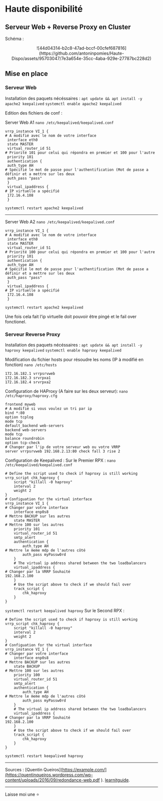 # Haute disponibilité

## Serveur Web + Reverse Proxy en Cluster
Schéma : 

<p align="center">![44d04314-b2c8-47ad-bccf-00cfef687816](https://github.com/antoninpomies/Haute-Dispo/assets/95703047/7e3a654e-35cc-4aba-929e-27787bc228d2)</p>


## Mise en place
### Serveur Web
Installation des paquets nécéssaires : 
```apt update && apt install -y apache2 keepalived```
```systemctl enable apache2 keepalived```

Edition des fichiers de conf : 

Server Web A1
```nano /etc/keepalived/keepalived.conf```
```
vrrp_instance VI_1 {
# A modifié avec le nom de votre interface
 interface eth0
 state MASTER
 virtual_router_id 51
# Priorité 101 pour celui qui répondra en premier et 100 pour l'autre
 priority 101
 authentication {
 auth_type AH
# Spécifié le mot de passe pour l'authentification (Mot de passe a définir et a mettre sur les deux
 auth_pass "pass"
 }
 virtual_ipaddress {
# IP virtuelle a spécifié
 172.16.4.108
 }
```

```systemctl restart apache2 keepalived```

---
Server Web A2
```nano /etc/keepalived/keepalived.conf```
```
vrrp_instance VI_1 {
# A modifié avec le nom de votre interface
 interface eth0
 state MASTER
 virtual_router_id 51
# Priorité 100 pour celui qui répondra en premier et 100 pour l'autre
 priority 101
 authentication {
 auth_type AH
# Spécifié le mot de passe pour l'authentification (Mot de passe a définir et a mettre sur les deux
 auth_pass "pass"
 }
 virtual_ipaddress {
# IP virtuelle a spécifié
 172.16.4.108
 }
```

```systemctl restart apache2 keepalived```

Une fois cela fait l'ip virtuelle doit pouvoir être pingé et le fail over fonctionel.

### Serveur Reverse Proxy
Installation des paquets nécéssaires : 
```apt update && apt install -y haproxy keepalived```
```systemctl enable haproxy keepalived```

Modification du fichier hosts pour résoudre les noms (IP à modifié en fonction)
```nano /etc/hosts```
```
172.16.182.1 vrrpsrvweb
172.16.182.3 srvrpxa1
172.16.182.4 srvrpxa2
```

Configuration de HAProxy (A faire sur les deux serveur): 
```nano /etc/haproxy/haproxy.cfg```
```
frontend myweb
# A modifié si vous voulez un tri par ip
bind *:80
option tcplog
mode tcp
default_backend web-servers
backend web-servers
mode tcp
balance roundrobin
option tcp-check
# Changer par l'ip de votre serveur web ou votre VRRP
server vrrpsrvweb 192.168.2.13:80 check fall 3 rise 2
```

Configuration de Keepalived : 
Sur le Premier RPX : 
```nano /etc/keepalived/keepalived.conf```
```
# Define the script used to check if haproxy is still working
vrrp_script chk_haproxy {
    script "killall -0 haproxy"
    interval 2
    weight 2
}
# Configuation for the virtual interface
vrrp_instance VI_1 {
# Changer par votre interface
    interface enp0s8
# Mettre BACKUP sur les autres
    state MASTER
# Mettre 100 sur les autres
    priority 101        
    virtual_router_id 51
    smtp_alert          
    authentication {
        auth_type AH
# Mettre le meme mdp de l'autres côté
        auth_pass myPassw0rd
    }
    # The virtual ip address shared between the two loadbalancers
    virtual_ipaddress {
# Changer par la VRRP Souhaité
192.168.2.100
    }
    # Use the script above to check if we should fail over
    track_script {
        chk_haproxy
    }
}
```

```systemctl restart keepalived haproxy```
Sur le Second RPX : 
```
# Define the script used to check if haproxy is still working
vrrp_script chk_haproxy {
    script "killall -0 haproxy"
    interval 2
    weight 2
}
# Configuation for the virtual interface
vrrp_instance VI_1 {
# Changer par votre interface
    interface enp0s8
# Mettre BACKUP sur les autres
    state BACKUP
# Mettre 100 sur les autres
    priority 100      
    virtual_router_id 51
    smtp_alert          
    authentication {
        auth_type AH
# Mettre le meme mdp de l'autres côté
        auth_pass myPassw0rd
    }
    # The virtual ip address shared between the two loadbalancers
    virtual_ipaddress {
# Changer par la VRRP Souhaité
192.168.2.100
    }
    # Use the script above to check if we should fail over
    track_script {
        chk_haproxy
    }
}
```

```systemctl restart keepalived haproxy```

---
Sources : 
[Quentin Queiros](https://example.com/](https://quentinqueiros.wordpress.com/wp-content/uploads/2016/09/redondance-web.pdf ).
[learnitguide](https://www.learnitguide.net/2021/11/configure-ha-cluster-using-keepalived.html).

---
Laisse moi une ⭐️
